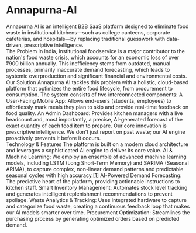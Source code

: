 # Annapurna-AI
Annapurna AI is an intelligent B2B SaaS platform designed to eliminate food waste in institutional kitchens—such as college canteens, corporate cafeterias, and hospitals—by replacing traditional guesswork with data-driven, prescriptive intelligence.
<br>
The Problem
In India, institutional foodservice is a major contributor to the nation's food waste crisis, which accounts for an economic loss of over ₹900 billion annually. This inefficiency stems from outdated, manual processes, primarily inaccurate demand forecasting, which leads to systemic overproduction and significant financial and environmental costs.
<br>
Our Solution
Annapurna AI tackles this problem with a holistic, cloud-based platform that optimizes the entire food lifecycle, from procurement to consumption. The system consists of two interconnected components:
A User-Facing Mobile App: Allows end-users (students, employees) to effortlessly mark meals they plan to skip and provide real-time feedback on food quality.
An Admin Dashboard: Provides kitchen managers with a live headcount and, most importantly, a precise, AI-generated forecast of the exact quantity of each food item to prepare.
Our core innovation is prescriptive intelligence. We don't just report on past waste; our AI engine proactively prevents it before it occurs.
<br>
Technology & Features
The platform is built on a modern cloud architecture and leverages a sophisticated AI engine to deliver its core value.
AI & Machine Learning: We employ an ensemble of advanced machine learning models, including LSTM (Long Short-Term Memory) and SARIMA (Seasonal ARIMA), to capture complex, non-linear demand patterns and predictable seasonal cycles with high accuracy.[1]
AI-Powered Demand Forecasting: The predictive heart of the platform, providing actionable instructions to kitchen staff.
Smart Inventory Management: Automates stock level tracking and generates intelligent replenishment recommendations to prevent spoilage.
Waste Analytics & Tracking: Uses integrated hardware to capture and categorize food waste, creating a continuous feedback loop that makes our AI models smarter over time.
Procurement Optimization: Streamlines the purchasing process by generating optimized orders based on predicted demand.
